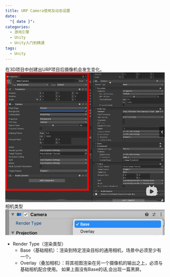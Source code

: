 ```yaml
---
title: URP Camera使用及动态设置
date:
  "{ date }": 
categories:
  - 游戏引擎
  - Unity
  - Unity入门到精通
tags:
  - Unity
---
```

在3D项目中创建出URP项目后摄像机会发生变化。
![](../../../../img/beishang20250105200009637.png)
相机类型
![](../../../../img/beishang20250105211111051.png)
- Render Type（渲染类型）
    - Base（基础相机）：渲染到特定渲染目标的通用相机，场景中必须至少有一个。
    - Overlay（叠加相机）：将其视图渲染在另一个摄像机的输出之上，必须与基础相机配合使用。
	如果上面没有Base的话,会出现一篇黑屏。